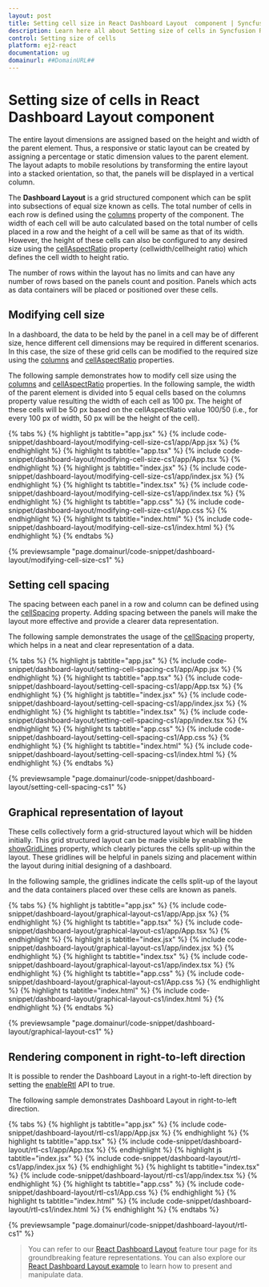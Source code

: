 ```yaml
---
layout: post
title: Setting cell size in React Dashboard Layout  component | Syncfusion
description: Learn here all about Setting size of cells in Syncfusion React Dashboard Layout  component of Syncfusion Essential JS 2 and more.
control: Setting size of cells 
platform: ej2-react
documentation: ug
domainurl: ##DomainURL##
---
```


# Setting size of cells in React Dashboard Layout  component

The entire layout dimensions are assigned based on the height and width of the parent element. Thus, a responsive or static layout can be created by assigning a percentage or static dimension values to the parent element. The layout adapts to mobile resolutions by transforming the entire layout into a stacked orientation, so that, the panels will be displayed in a vertical column.

The **Dashboard Layout** is a grid structured component which can be split into subsections of equal size known as cells. The total number of cells in each row is defined using the [columns](https://ej2.syncfusion.com/react/documentation/api/dashboard-layout/#columns) property of the component. The width of each cell will be auto calculated based on the total number of cells placed in a row and the height of a cell will be same as that of its width. However, the height of these cells can also be configured to any desired size using the [cellAspectRatio](https://ej2.syncfusion.com/react/documentation/api/dashboard-layout/#cellaspectratio) property (cellwidth/cellheight ratio) which defines the cell width to height ratio.

The number of rows within the layout has no limits and can have any number of rows based on the panels count and position. Panels which acts as data containers will be placed or positioned over these cells.

## Modifying cell size

In a dashboard, the data to be held by the panel in a cell may be of different size, hence different cell dimensions may be required in different scenarios. In this case, the size of these grid cells can be modified to the required size using the [columns](https://ej2.syncfusion.com/react/documentation/api/dashboard-layout/#columns) and [cellAspectRatio](https://ej2.syncfusion.com/react/documentation/api/dashboard-layout/#cellaspectratio) properties.

The following sample demonstrates how to modify cell size using the [columns](https://ej2.syncfusion.com/react/documentation/api/dashboard-layout/#columns) and [cellAspectRatio](https://ej2.syncfusion.com/react/documentation/api/dashboard-layout/#cellaspectratio) properties. In the following sample, the width of the parent element is divided into 5 equal cells based on the columns property value resulting the width of each cell as 100 px. The height of these cells will be 50 px based on the cellAspectRatio value 100/50 (i.e., for every 100 px of width, 50 px will be the height of the cell).

{% tabs %}
{% highlight js tabtitle="app.jsx" %}
{% include code-snippet/dashboard-layout/modifying-cell-size-cs1/app/App.jsx %}
{% endhighlight %}
{% highlight ts tabtitle="app.tsx" %}
{% include code-snippet/dashboard-layout/modifying-cell-size-cs1/app/App.tsx %}
{% endhighlight %}
{% highlight js tabtitle="index.jsx" %}
{% include code-snippet/dashboard-layout/modifying-cell-size-cs1/app/index.jsx %}
{% endhighlight %}
{% highlight ts tabtitle="index.tsx" %}
{% include code-snippet/dashboard-layout/modifying-cell-size-cs1/app/index.tsx %}
{% endhighlight %}
{% highlight ts tabtitle="app.css" %}
{% include code-snippet/dashboard-layout/modifying-cell-size-cs1/App.css %}
{% endhighlight %}
{% highlight ts tabtitle="index.html" %}
{% include code-snippet/dashboard-layout/modifying-cell-size-cs1/index.html %}
{% endhighlight %}
{% endtabs %}

 {% previewsample "page.domainurl/code-snippet/dashboard-layout/modifying-cell-size-cs1" %}

## Setting cell spacing

The spacing between each panel in a row and column can be defined using the [cellSpacing](https://ej2.syncfusion.com/react/documentation/api/dashboard-layout/#cellspacing) property. Adding spacing between the panels will make the layout more effective and provide a clearer data representation.

The following sample demonstrates the usage of the [cellSpacing](https://ej2.syncfusion.com/react/documentation/api/dashboard-layout/#cellspacing) property, which helps in a neat and clear representation of a data.

{% tabs %}
{% highlight js tabtitle="app.jsx" %}
{% include code-snippet/dashboard-layout/setting-cell-spacing-cs1/app/App.jsx %}
{% endhighlight %}
{% highlight ts tabtitle="app.tsx" %}
{% include code-snippet/dashboard-layout/setting-cell-spacing-cs1/app/App.tsx %}
{% endhighlight %}
{% highlight js tabtitle="index.jsx" %}
{% include code-snippet/dashboard-layout/setting-cell-spacing-cs1/app/index.jsx %}
{% endhighlight %}
{% highlight ts tabtitle="index.tsx" %}
{% include code-snippet/dashboard-layout/setting-cell-spacing-cs1/app/index.tsx %}
{% endhighlight %}
{% highlight ts tabtitle="app.css" %}
{% include code-snippet/dashboard-layout/setting-cell-spacing-cs1/App.css %}
{% endhighlight %}
{% highlight ts tabtitle="index.html" %}
{% include code-snippet/dashboard-layout/setting-cell-spacing-cs1/index.html %}
{% endhighlight %}
{% endtabs %}

 {% previewsample "page.domainurl/code-snippet/dashboard-layout/setting-cell-spacing-cs1" %}

## Graphical representation of layout

These cells collectively form a grid-structured layout which will be hidden initially. This grid structured layout can be made visible by enabling the [showGridLines](https://ej2.syncfusion.com/react/documentation/api/dashboard-layout/#showgridlines) property, which clearly pictures the cells split-up within the layout. These gridlines will be helpful in panels sizing and placement within the layout during initial designing of a dashboard.

In the following sample, the gridlines indicate the cells split-up of the layout and the data containers placed over these cells are known as panels.

{% tabs %}
{% highlight js tabtitle="app.jsx" %}
{% include code-snippet/dashboard-layout/graphical-layout-cs1/app/App.jsx %}
{% endhighlight %}
{% highlight ts tabtitle="app.tsx" %}
{% include code-snippet/dashboard-layout/graphical-layout-cs1/app/App.tsx %}
{% endhighlight %}
{% highlight js tabtitle="index.jsx" %}
{% include code-snippet/dashboard-layout/graphical-layout-cs1/app/index.jsx %}
{% endhighlight %}
{% highlight ts tabtitle="index.tsx" %}
{% include code-snippet/dashboard-layout/graphical-layout-cs1/app/index.tsx %}
{% endhighlight %}
{% highlight ts tabtitle="app.css" %}
{% include code-snippet/dashboard-layout/graphical-layout-cs1/App.css %}
{% endhighlight %}
{% highlight ts tabtitle="index.html" %}
{% include code-snippet/dashboard-layout/graphical-layout-cs1/index.html %}
{% endhighlight %}
{% endtabs %}

 {% previewsample "page.domainurl/code-snippet/dashboard-layout/graphical-layout-cs1" %}

## Rendering component in right-to-left direction

It is possible to render the Dashboard Layout in a right-to-left direction by setting the [enableRtl](https://ej2.syncfusion.com/react/documentation/api/dashboard-layout/#enablertl) API to true.

The following sample demonstrates Dashboard Layout in right-to-left direction.

{% tabs %}
{% highlight js tabtitle="app.jsx" %}
{% include code-snippet/dashboard-layout/rtl-cs1/app/App.jsx %}
{% endhighlight %}
{% highlight ts tabtitle="app.tsx" %}
{% include code-snippet/dashboard-layout/rtl-cs1/app/App.tsx %}
{% endhighlight %}
{% highlight js tabtitle="index.jsx" %}
{% include code-snippet/dashboard-layout/rtl-cs1/app/index.jsx %}
{% endhighlight %}
{% highlight ts tabtitle="index.tsx" %}
{% include code-snippet/dashboard-layout/rtl-cs1/app/index.tsx %}
{% endhighlight %}
{% highlight ts tabtitle="app.css" %}
{% include code-snippet/dashboard-layout/rtl-cs1/App.css %}
{% endhighlight %}
{% highlight ts tabtitle="index.html" %}
{% include code-snippet/dashboard-layout/rtl-cs1/index.html %}
{% endhighlight %}
{% endtabs %}

 {% previewsample "page.domainurl/code-snippet/dashboard-layout/rtl-cs1" %}

> You can refer to our [React Dashboard Layout](https://www.syncfusion.com/react-components/react-dashboard-layout) feature tour page for its groundbreaking feature representations. You can also explore our [React Dashboard Layout example](https://ej2.syncfusion.com/react/demos/#/bootstrap5/dashboard-layout/default) to learn how to present and manipulate data.
